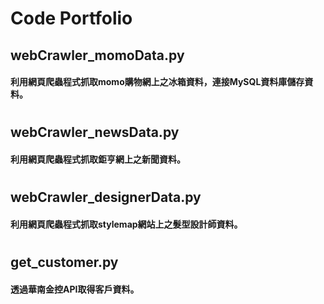 # Code Portfolio
## webCrawler_momoData.py
#### 利用網頁爬蟲程式抓取momo購物網上之冰箱資料，連接MySQL資料庫儲存資料。
# 
## webCrawler_newsData.py
#### 利用網頁爬蟲程式抓取鉅亨網上之新聞資料。
#
## webCrawler_designerData.py
#### 利用網頁爬蟲程式抓取stylemap網站上之髮型設計師資料。
#
## get_customer.py
#### 透過華南金控API取得客戶資料。
#
